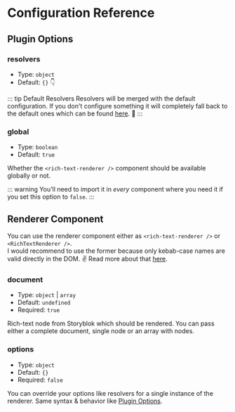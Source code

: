 # Configuration Reference

## Plugin Options

### resolvers
- Type: `object`
- Default: `{}` :point_down:

::: tip Default Resolvers
Resolvers will be merged with the default configuration.
If you don't configure something it will completely fall back to the default ones which can be found [here](/vue-plugin/resolvers). :muscle:
:::

### global
- Type: `boolean`
- Default: `true`

Whether the `<rich-text-renderer />` component should be available globally or not.<br>

::: warning
You'll need to import it in *every* component where you need it if you set this option to `false`.
:::

## Renderer Component

You can use the renderer component either as `<rich-text-renderer />` or `<RichTextRenderer />`.<br>
I would recommend to use the former because only kebab-case names are valid directly in the DOM. :v:
Read more about that [here](https://vuejs.org/v2/guide/components-registration.html#Name-Casing).

### document
- Type: `object` | `array`
- Default: `undefined`
- Required: `true`

Rich-text node from Storyblok which should be rendered. You can pass either a complete document, single node or an array with nodes.

### options
- Type: `object`
- Default: `{}`
- Required: `false`

You can override your options like resolvers for a single instance of the renderer. Same syntax & behavior like [Plugin Options](#plugin-options).
